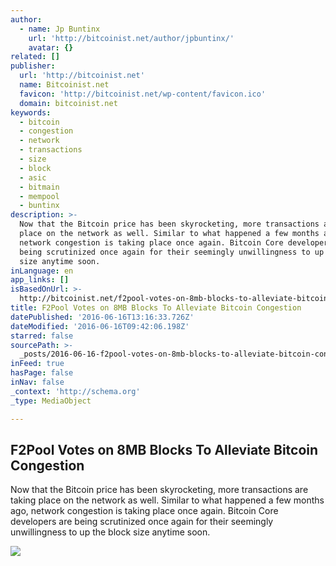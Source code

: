 ```yaml
---
author:
  - name: Jp Buntinx
    url: 'http://bitcoinist.net/author/jpbuntinx/'
    avatar: {}
related: []
publisher:
  url: 'http://bitcoinist.net'
  name: Bitcoinist.net
  favicon: 'http://bitcoinist.net/wp-content/favicon.ico'
  domain: bitcoinist.net
keywords:
  - bitcoin
  - congestion
  - network
  - transactions
  - size
  - block
  - asic
  - bitmain
  - mempool
  - buntinx
description: >-
  Now that the Bitcoin price has been skyrocketing, more transactions are taking
  place on the network as well. Similar to what happened a few months ago,
  network congestion is taking place once again. Bitcoin Core developers are
  being scrutinized once again for their seemingly unwillingness to up the block
  size anytime soon.
inLanguage: en
app_links: []
isBasedOnUrl: >-
  http://bitcoinist.net/f2pool-votes-on-8mb-blocks-to-alleviate-bitcoin-congestion/
title: F2Pool Votes on 8MB Blocks To Alleviate Bitcoin Congestion
datePublished: '2016-06-16T13:16:33.726Z'
dateModified: '2016-06-16T09:42:06.198Z'
starred: false
sourcePath: >-
  _posts/2016-06-16-f2pool-votes-on-8mb-blocks-to-alleviate-bitcoin-congestion.md
inFeed: true
hasPage: false
inNav: false
_context: 'http://schema.org'
_type: MediaObject

---
```

<article style=""><h1>F2Pool Votes on 8MB Blocks To Alleviate Bitcoin Congestion</h1><p>Now that the Bitcoin price has been skyrocketing, more transactions are taking place on the network as well. Similar to what happened a few months ago, network congestion is taking place once again. Bitcoin Core developers are being scrutinized once again for their seemingly unwillingness to up the block size anytime soon.</p><img src="http://bitcoinist.net/wp-content/uploads/2016/06/shutterstock_58591420.jpg" /></article>